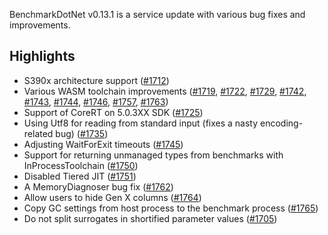BenchmarkDotNet v0.13.1 is a service update with various bug fixes and improvements.

## Highlights

* S390x architecture support ([#1712](https://github.com/dotnet/BenchmarkDotNet/pull/1712))
* Various WASM toolchain improvements ([#1719](https://github.com/dotnet/BenchmarkDotNet/pull/1719), [#1722](https://github.com/dotnet/BenchmarkDotNet/pull/1722), [#1729](https://github.com/dotnet/BenchmarkDotNet/pull/1729), [#1742](https://github.com/dotnet/BenchmarkDotNet/pull/1742), [#1743](https://github.com/dotnet/BenchmarkDotNet/pull/1743), [#1744](https://github.com/dotnet/BenchmarkDotNet/pull/1744), [#1746](https://github.com/dotnet/BenchmarkDotNet/pull/1746), [#1757](https://github.com/dotnet/BenchmarkDotNet/pull/1757), [#1763](https://github.com/dotnet/BenchmarkDotNet/pull/1763))
* Support of CoreRT on 5.0.3XX SDK ([#1725](https://github.com/dotnet/BenchmarkDotNet/pull/1725))
* Using Utf8 for reading from standard input (fixes a nasty encoding-related bug) ([#1735](https://github.com/dotnet/BenchmarkDotNet/pull/1735))
* Adjusting WaitForExit timeouts ([#1745](https://github.com/dotnet/BenchmarkDotNet/pull/1745))
* Support for returning unmanaged types from benchmarks with InProcessToolchain ([#1750](https://github.com/dotnet/BenchmarkDotNet/pull/1750))
* Disabled Tiered JIT ([#1751](https://github.com/dotnet/BenchmarkDotNet/pull/1751))
* A MemoryDiagnoser bug fix ([#1762](https://github.com/dotnet/BenchmarkDotNet/pull/1762))
* Allow users to hide Gen X columns ([#1764](https://github.com/dotnet/BenchmarkDotNet/pull/1764))
* Copy GC settings from host process to the benchmark process ([#1765](https://github.com/dotnet/BenchmarkDotNet/pull/1765))
* Do not split surrogates in shortified parameter values ([#1705](https://github.com/dotnet/BenchmarkDotNet/pull/1705))
